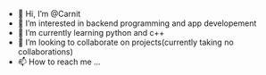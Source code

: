 - 👋 Hi, I’m @Carnit
- 👀 I’m interested in backend programming and app developement
- 🌱 I’m currently learning python and c++
- 💞️ I’m looking to collaborate on projects(currently taking no collaborations)
- 📫 How to reach me ...

<!---
Carnit/Carnit is a ✨ special ✨ repository because its `README.md` (this file) appears on your GitHub profile.
You can click the Preview link to take a look at your changes.
--->

